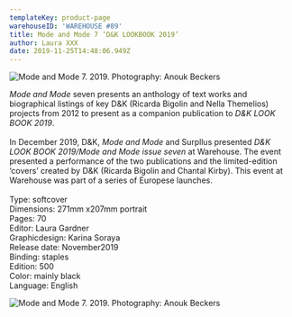 ```yaml
---
templateKey: product-page
warehouseID: 'WAREHOUSE #89'
title: Mode and Mode 7 ‘D&K LOOKBOOK 2019’
author: Laura XXX
date: 2019-11-25T14:48:06.949Z
---
```

![Mode and Mode 7. 2019. Photography: Anouk Beckers ](/img/03_d-k_mode-mode_photo_anoukbeckers.jpg "Mode and Mode 7. 2019. Photography: Anouk Beckers ")

*Mode and Mode* seven presents an anthology of text works and biographical listings of key D&K (Ricarda Bigolin and Nella Themelios) projects from 2012 to present as a companion publication to *D&K LOOK BOOK 2019*.\
\
In December 2019, D&K, *Mode and Mode* and Surpllus presented *D&K LOOK BOOK 2019/Mode and Mode issue seven* at Warehouse. The event presented a performance of the two publications and the limited-edition ‘covers’ created by D&K (Ricarda Bigolin and Chantal Kirby). This event at Warehouse was part of a series of Europese launches.\
\
Type: softcover\
Dimensions: 271mm x207mm portrait\
Pages: 70\
Editor: Laura Gardner\
Graphicdesign: Karina Soraya\
Release date: November2019\
Binding: staples\
Edition: 500\
Color: mainly black\
Language: English

![Mode and Mode 7. 2019. Photography: Anouk Beckers ](/img/02_d-k_mode-mode_photo_anoukbeckers.jpg "Mode and Mode 7. 2019. Photography: Anouk Beckers ")